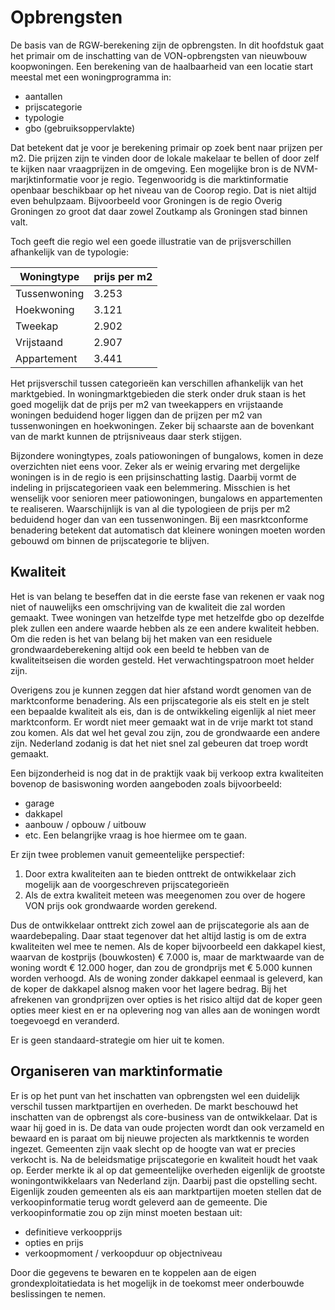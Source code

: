 # Opbrengsten

De basis van de RGW-berekening zijn de opbrengsten. In dit hoofdstuk gaat het primair om de inschatting van de VON-opbrengsten van nieuwbouw koopwoningen.
Een berekening van de haalbaarheid van een locatie start meestal met een woningprogramma in:
- aantallen
- prijscategorie
- typologie
- gbo (gebruiksoppervlakte)

Dat betekent dat je voor je berekening primair op zoek bent naar prijzen per m2. Die prijzen zijn te vinden door de lokale makelaar te bellen of door zelf te kijken naar vraagprijzen in de omgeving. Een mogelijke bron is de NVM-marjktinformatie voor je regio. Tegenwooridg is die marktinformatie openbaar beschikbaar op het niveau van de Coorop regio. Dat is niet altijd even behulpzaam. Bijvoorbeeld voor Groningen is de regio Overig Groningen zo groot dat daar zowel Zoutkamp als Groningen stad binnen valt.

Toch geeft die regio wel een goede illustratie van de prijsverschillen afhankelijk van de typologie:

|Woningtype|prijs per m2|
|------------|------------|
|Tussenwoning|3.253|
|Hoekwoning|3.121|
|Tweekap|2.902|
|Vrijstaand|2.907|
|Appartement|3.441|


Het prijsverschil tussen categorieën kan verschillen afhankelijk van het marktgebied. In woningmarktgebieden die sterk onder druk staan is het goed mogelijk dat de prijs per m2 van tweekappers en vrijstaande woningen beduidend hoger liggen dan de prijzen per m2 van tussenwoningen en hoekwoningen. Zeker bij schaarste aan de bovenkant van de markt kunnen de ptrijsniveaus daar sterk stijgen.

Bijzondere woningtypes, zoals patiowoningen of bungalows, komen in deze overzichten niet eens voor. Zeker als er weinig ervaring met dergelijke woningen is in de regio is een prijsinschatting lastig.
Daarbij vormt de indeling in prijscategorieen vaak een belemmering. Misschien is het wenselijk voor senioren meer patiowoningen, bungalows en appartementen te realiseren. Waarschijnlijk is van al die typologieen de prijs per m2 beduidend hoger dan van een tussenwoningen. Bij een masrktconforme benadering betekent dat automatisch dat kleinere woningen moeten worden gebouwd om binnen de prijscategorie te blijven.


## Kwaliteit
Het is van belang te beseffen dat in die eerste fase van rekenen er vaak nog niet of nauwelijks een omschrijving van de kwaliteit die zal worden gemaakt. Twee woningen van hetzelfde type met hetzelfde gbo op dezelfde plek zullen een andere waarde hebben als ze een andere kwaliteit hebben. Om die reden is het van belang bij het maken van een residuele grondwaardeberekening altijd ook een beeld te hebben van de kwaliteitseisen die worden gesteld. Het verwachtingspatroon moet helder zijn.

Overigens zou je kunnen zeggen dat hier afstand wordt genomen van de marktconforme benadering. Als een prijscategorie als eis stelt en je stelt een bepaalde kwaliteit als eis, dan is de ontwikkeling eigenlijk al niet meer marktconform. Er wordt niet meer gemaakt wat in de vrije markt tot stand zou komen. Als dat wel het geval zou zijn, zou de grondwaarde een andere zijn.
Nederland zodanig is dat het niet snel zal gebeuren dat troep wordt gemaakt.

Een bijzonderheid is nog dat in de praktijk vaak bij verkoop extra kwaliteiten bovenop de basiswoning worden aangeboden zoals bijvoorbeeld:
- garage
- dakkapel
- aanbouw / opbouw / uitbouw
- etc.
Een belangrijke vraag is hoe hiermee om te gaan.

Er zijn twee problemen vanuit gemeentelijke perspectief:
1. Door extra kwaliteiten aan te bieden onttrekt de ontwikkelaar zich mogelijk aan de voorgeschreven prijscategorieën
2. Als de extra kwaliteit meteen was meegenomen zou over de hogere VON prijs ook grondwaarde worden gerekend.

Dus de ontwikkelaar onttrekt zich zowel aan de prijscategorie als aan de waardebepaling.
Daar staat tegenover dat het altijd lastig is om de extra kwaliteiten wel mee te nemen.
Als de koper bijvoorbeeld een dakkapel kiest, waarvan de kostprijs (bouwkosten) € 7.000 is, maar de marktwaarde van de woning wordt € 12.000 hoger, dan zou de grondprijs met € 5.000 kunnen worden verhoogd. Als de woning zonder dakkapel eenmaal is geleverd, kan de koper de dakkapel alsnog maken voor het lagere bedrag. Bij het afrekenen van grondprijzen over opties is het risico altijd dat de koper geen opties meer kiest en er na oplevering nog van alles aan de woningen wordt toegevoegd en veranderd.

Er is geen standaard-strategie om hier uit te komen. 


## Organiseren van marktinformatie
Er is op het punt van het inschatten van opbrengsten wel een duidelijk verschil tussen marktpartijen en overheden. De markt beschouwd het inschatten van de opbrengst als core-business van de ontwikkelaar. Dat is waar hij goed in is. De data van oude projecten wordt dan ook verzameld en bewaard en is paraat om bij nieuwe projecten als marktkennis te worden ingezet.
Gemeenten zijn vaak slecht op de hoogte van wat er precies verkocht is. Na de beleidsmatige prijscategorie en kwaliteit houdt het vaak op. Eerder merkte ik al op dat gemeentelijke overheden eigenlijk de grootste woningontwikkelaars van Nederland zijn. Daarbij past die opstelling secht. Eigenlijk zouden gemeenten als eis aan marktpartijen moeten stellen dat de verkoopinformatie terug wordt geleverd aan de gemeente. Die verkoopinformatie zou op zijn minst moeten bestaan uit:
- definitieve verkoopprijs
- opties en prijs
- verkoopmoment / verkoopduur op objectniveau

Door die gegevens te bewaren en te koppelen aan de eigen grondexploitatiedata is het mogelijk in de toekomst meer onderbouwde beslissingen te nemen.


